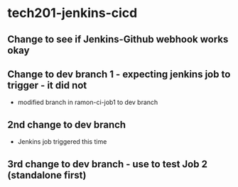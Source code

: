# tech201-jenkins-cicd

## Change to see if Jenkins-Github webhook works okay
## Change to dev branch 1 - expecting jenkins job to trigger - it did not

- modified branch in ramon-ci-job1 to dev branch

## 2nd change to dev branch

- Jenkins job triggered this time

## 3rd change to dev branch - use to test Job 2 (standalone first)
